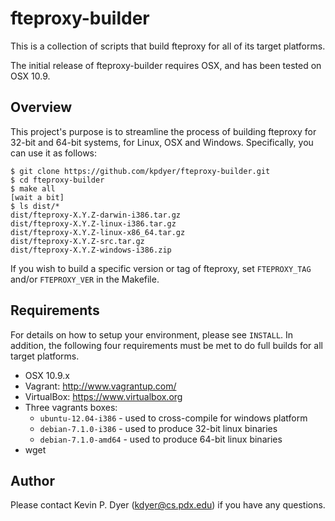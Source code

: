 fteproxy-builder
================

This is a collection of scripts that build fteproxy for all of its target platforms.

The initial release of fteproxy-builder requires OSX, and has been tested on OSX 10.9.


Overview
--------

This project's purpose is to streamline the process of building fteproxy for 32-bit and 64-bit systems, for Linux, OSX and Windows. Specifically, you can use it as follows:

```
$ git clone https://github.com/kpdyer/fteproxy-builder.git
$ cd fteproxy-builder
$ make all
[wait a bit]
$ ls dist/*
dist/fteproxy-X.Y.Z-darwin-i386.tar.gz
dist/fteproxy-X.Y.Z-linux-i386.tar.gz
dist/fteproxy-X.Y.Z-linux-x86_64.tar.gz
dist/fteproxy-X.Y.Z-src.tar.gz
dist/fteproxy-X.Y.Z-windows-i386.zip
```

If you wish to build a specific version or tag of fteproxy, set ```FTEPROXY_TAG``` and/or ```FTEPROXY_VER``` in the Makefile.

Requirements
------------

For details on how to setup your environment, please see ```INSTALL```. In addition, the following four requirements must be met to do full builds for all target platforms.

* OSX 10.9.x
* Vagrant: http://www.vagrantup.com/
* VirtualBox: https://www.virtualbox.org
* Three vagrants boxes:
    * ```ubuntu-12.04-i386``` - used to cross-compile for windows platform
    * ```debian-7.1.0-i386``` - used to produce 32-bit linux binaries
    * ```debian-7.1.0-amd64``` - used to produce 64-bit linux binaries
* wget


Author
------

Please contact Kevin P. Dyer (kdyer@cs.pdx.edu) if you have any questions.
